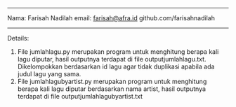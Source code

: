 
_________________________________________________________________________
Nama: Farisah Nadilah
email: farisah@afra.id
github.com/farisahnadilah

_________________________________________________________________________

Details:
1. File jumlahlagu.py merupakan program untuk menghitung berapa kali lagu diputar, hasil outputnya terdapat di file outputjumlahlagu.txt. Dikelompokkan berdasarkan id lagu agar tidak duplikasi apabila ada judul lagu yang sama.
2. File jumlahlagubyartist.py merupakan program untuk menghitung berapa kali lagu diputar berdasarkan nama artist, hasil outputnya terdapat di file outputjumlahlagubyartist.txt
